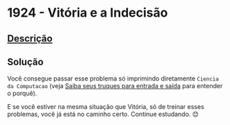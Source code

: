 # 1924 - Vitória e a Indecisão

## [Descrição](https://www.beecrowd.com.br/judge/pt/problems/view/1924)

## Solução

Você consegue passar esse problema só imprimindo diretamente `Ciencia da Computacao` (veja [Saiba seus truques para entrada e saída](../../../introducao/resolvendo-problemas/README.md#saiba-seus-truques-para-entrada-e-saída) para entender o porquê).

E se você estiver na mesma situação que Vitória, só de treinar esses problemas, você já está no caminho certo. Continue estudando. 😊